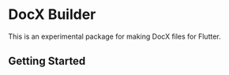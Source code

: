 # DocX Builder

This is an experimental package for making DocX files for Flutter.

## Getting Started
